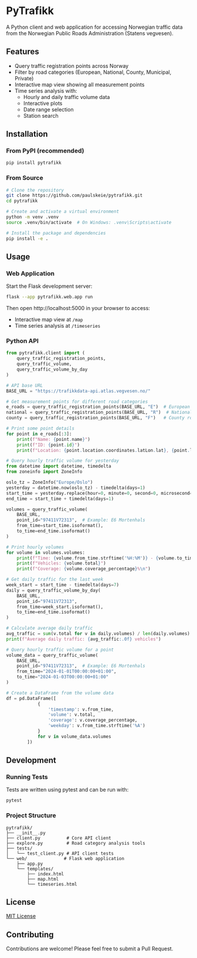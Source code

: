 # PyTrafikk

A Python client and web application for accessing Norwegian traffic data from the Norwegian Public Roads Administration (Statens vegvesen).

## Features

- Query traffic registration points across Norway
- Filter by road categories (European, National, County, Municipal, Private)
- Interactive map view showing all measurement points
- Time series analysis with:
  - Hourly and daily traffic volume data
  - Interactive plots
  - Date range selection
  - Station search

## Installation

### From PyPI (recommended)

```bash
pip install pytrafikk
```

### From Source

```bash
# Clone the repository
git clone https://github.com/paulskeie/pytrafikk.git
cd pytrafikk

# Create and activate a virtual environment
python -m venv .venv
source .venv/bin/activate  # On Windows: .venv\Scripts\activate

# Install the package and dependencies
pip install -e .
```

## Usage

### Web Application

Start the Flask development server:

```bash
flask --app pytrafikk.web.app run
```

Then open http://localhost:5000 in your browser to access:
- Interactive map view at `/map`
- Time series analysis at `/timeseries`

### Python API

```python
from pytrafikk.client import (
    query_traffic_registration_points,
    query_traffic_volume,
    query_traffic_volume_by_day
)

# API base URL
BASE_URL = "https://trafikkdata-api.atlas.vegvesen.no/"

# Get measurement points for different road categories
e_roads = query_traffic_registration_points(BASE_URL, "E")  # European highways
national = query_traffic_registration_points(BASE_URL, "R")  # National roads
county = query_traffic_registration_points(BASE_URL, "F")   # County roads

# Print some point details
for point in e_roads[:3]:
    print(f"Name: {point.name}")
    print(f"ID: {point.id}")
    print(f"Location: {point.location.coordinates.latLon.lat}, {point.location.coordinates.latLon.lon}\n")

# Query hourly traffic volume for yesterday
from datetime import datetime, timedelta
from zoneinfo import ZoneInfo

oslo_tz = ZoneInfo("Europe/Oslo")
yesterday = datetime.now(oslo_tz) - timedelta(days=1)
start_time = yesterday.replace(hour=0, minute=0, second=0, microsecond=0)
end_time = start_time + timedelta(days=1)

volumes = query_traffic_volume(
    BASE_URL,
    point_id="97411V72313",  # Example: E6 Mortenhals
    from_time=start_time.isoformat(),
    to_time=end_time.isoformat()
)

# Print hourly volumes
for volume in volumes.volumes:
    print(f"Time: {volume.from_time.strftime('%H:%M')} - {volume.to_time.strftime('%H:%M')}")
    print(f"Vehicles: {volume.total}")
    print(f"Coverage: {volume.coverage_percentage}%\n")

# Get daily traffic for the last week
week_start = start_time - timedelta(days=7)
daily = query_traffic_volume_by_day(
    BASE_URL,
    point_id="97411V72313",
    from_time=week_start.isoformat(),
    to_time=end_time.isoformat()
)

# Calculate average daily traffic
avg_traffic = sum(v.total for v in daily.volumes) / len(daily.volumes)
print(f"Average daily traffic: {avg_traffic:.0f} vehicles")

# Query hourly traffic volume for a point
volume_data = query_traffic_volume(
    BASE_URL,
    point_id="97411V72313",  # Example: E6 Mortenhals
    from_time="2024-01-01T00:00:00+01:00",
    to_time="2024-01-03T00:00:00+01:00"
)

# Create a DataFrame from the volume data
df = pd.DataFrame([
            {
                'timestamp': v.from_time,
                'volume': v.total,
                'coverage': v.coverage_percentage,
                'weekday': v.from_time.strftime('%A')
            }
            for v in volume_data.volumes
        ])

```

## Development

### Running Tests

Tests are written using pytest and can be run with:

```bash
pytest
```

### Project Structure

```
pytrafikk/
├── __init__.py
├── client.py          # Core API client
├── explore.py         # Road category analysis tools
├── tests/
│   └── test_client.py # API client tests
└── web/              # Flask web application
    ├── app.py
    └── templates/
        ├── index.html
        ├── map.html
        └── timeseries.html
```

## License

[MIT License](LICENSE)

## Contributing

Contributions are welcome! Please feel free to submit a Pull Request.
